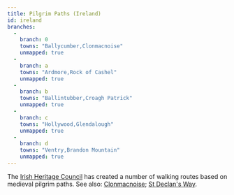 ```yaml
---
title: Pilgrim Paths (Ireland)
id: ireland
branches:
  -
    branch: 0
    towns: "Ballycumber,Clonmacnoise"
    unmapped: true
  -
    branch: a
    towns: "Ardmore,Rock of Cashel"
    unmapped: true
  -
    branch: b
    towns: "Ballintubber,Croagh Patrick"
    unmapped: true
  -
    branch: c
    towns: "Hollywood,Glendalough"
    unmapped: true
  -
    branch: d
    towns: "Ventry,Brandon Mountain"
    unmapped: true
---
```


The [Irish Heritage Council][0] has created a number of walking routes based on medieval pilgrim paths. See also: [Clonmacnoise][1]; [St Declan's Way][2].

[0]: http://www.heritagecouncil.ie/walkways/pilgrim_paths.html
[1]: http://www.midlands.ie/Index.php?Id=628
[2]: http://www.cashel.ie/activities/walking/declans.htm